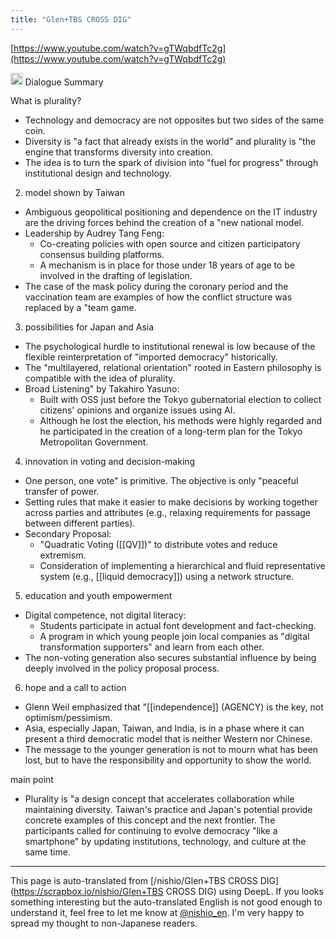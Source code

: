 ```yaml
---
title: "Glen+TBS CROSS DIG"
---
```


[https://www.youtube.com/watch?v=gTWqbdfTc2g](https://www.youtube.com/watch?v=gTWqbdfTc2g)

<img src='https://scrapbox.io/api/pages/nishio-en/o3/icon' alt='o3.icon' height="19.5"/>
Dialogue Summary

What is plurality?
- Technology and democracy are not opposites but two sides of the same coin.
- Diversity is "a fact that already exists in the world" and plurality is "the engine that transforms diversity into creation.
- The idea is to turn the spark of division into "fuel for progress" through institutional design and technology.

2. model shown by Taiwan
- Ambiguous geopolitical positioning and dependence on the IT industry are the driving forces behind the creation of a "new national model.
- Leadership by Audrey Tang Feng:
    - Co-creating policies with open source and citizen participatory consensus building platforms.
    - A mechanism is in place for those under 18 years of age to be involved in the drafting of legislation.
- The case of the mask policy during the coronary period and the vaccination team are examples of how the conflict structure was replaced by a "team game.

3. possibilities for Japan and Asia
- The psychological hurdle to institutional renewal is low because of the flexible reinterpretation of "imported democracy" historically.
- The "multilayered, relational orientation" rooted in Eastern philosophy is compatible with the idea of plurality.
- Broad Listening" by Takahiro Yasuno:
    - Built with OSS just before the Tokyo gubernatorial election to collect citizens' opinions and organize issues using AI.
    - Although he lost the election, his methods were highly regarded and he participated in the creation of a long-term plan for the Tokyo Metropolitan Government.

4. innovation in voting and decision-making
- One person, one vote" is primitive. The objective is only "peaceful transfer of power.
- Setting rules that make it easier to make decisions by working together across parties and attributes (e.g., relaxing requirements for passage between different parties).
- Secondary Proposal:
    - "Quadratic Voting ([[QV]])" to distribute votes and reduce extremism.
    - Consideration of implementing a hierarchical and fluid representative system (e.g., [[liquid democracy]]) using a network structure.

5. education and youth empowerment
- Digital competence, not digital literacy:
    - Students participate in actual font development and fact-checking.
    - A program in which young people join local companies as "digital transformation supporters" and learn from each other.
- The non-voting generation also secures substantial influence by being deeply involved in the policy proposal process.

6. hope and a call to action
- Glenn Weil emphasized that "[[independence]] (AGENCY) is the key, not optimism/pessimism.
- Asia, especially Japan, Taiwan, and India, is in a phase where it can present a third democratic model that is neither Western nor Chinese.
- The message to the younger generation is not to mourn what has been lost, but to have the responsibility and opportunity to show the world.

main point
- Plurality is "a design concept that accelerates collaboration while maintaining diversity. Taiwan's practice and Japan's potential provide concrete examples of this concept and the next frontier. The participants called for continuing to evolve democracy "like a smartphone" by updating institutions, technology, and culture at the same time.

---
This page is auto-translated from [/nishio/Glen+TBS CROSS DIG](https://scrapbox.io/nishio/Glen+TBS CROSS DIG) using DeepL. If you looks something interesting but the auto-translated English is not good enough to understand it, feel free to let me know at [@nishio_en](https://twitter.com/nishio_en). I'm very happy to spread my thought to non-Japanese readers.